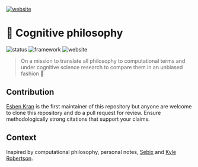 [![website](https://img.shields.io/badge/Visit%20the%20website--green)](https://cognitivephilosophy.netlify.app/)

# 🧠 Cognitive philosophy
![status](https://img.shields.io/badge/in%20development-status-orange) 
![framework](https://img.shields.io/badge/hugo-framework-blue) 
![website](https://img.shields.io/badge/website-app-yellow)

> On a mission to translate all philosophy to computational terms and under cognitive science research to compare them in an unbiased fashion 🌄

## Contribution
[Esben Kran](https://kran.ai) is the first maintainer of this repository but anyone are welcome to clone this repository and do a pull request for review. Ensure methodologically strong citations that support your claims.

## Context
Inspired by computational philosophy, personal notes, [Sebix](https://dk.linkedin.com/in/sebastian-scott-engen) and [Kyle Robertson](https://philosophy.ucsc.edu/faculty/index.php?uid=kxrobert).